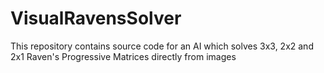 VisualRavensSolver
==================

This repository contains source code for an AI which solves 3x3, 2x2 and 2x1 Raven's Progressive Matrices directly from images
